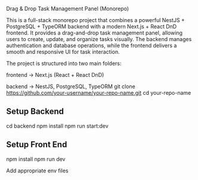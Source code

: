 Drag & Drop Task Management Panel (Monorepo)

This is a full-stack monorepo project that combines a powerful NestJS + PostgreSQL + TypeORM backend with a modern Next.js + React DnD frontend.
It provides a drag-and-drop task management panel, allowing users to create, update, and organize tasks visually. The backend manages authentication and database operations, while the frontend delivers a smooth and responsive UI for task interaction.

The project is structured into two main folders:

frontend → Next.js (React + React DnD)

backend → NestJS, PostgreSQL, TypeORM
git clone https://github.com/your-username/your-repo-name.git
cd your-repo-name
## Setup Backend
 cd backend 
 npm install
 npm run start:dev
 ## Setup  Front End
 npm install 
 npm run dev

 Add appropriate env files
